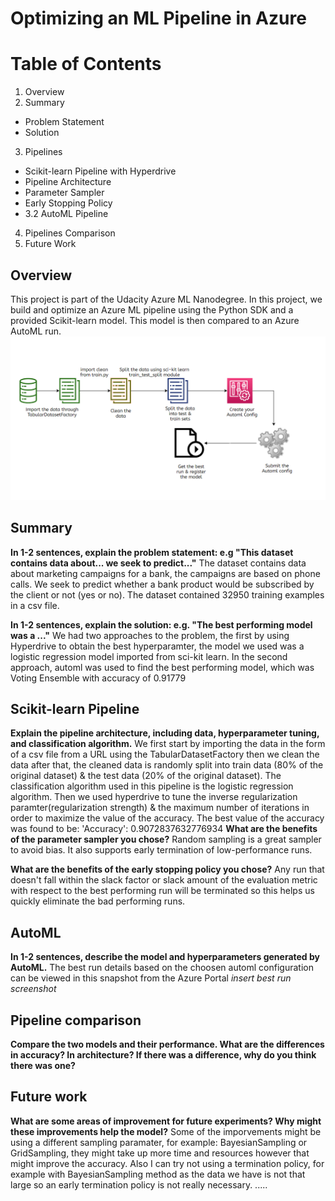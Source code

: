 # Optimizing an ML Pipeline in Azure

# Table of Contents
1. Overview
2. Summary 
 - Problem Statement
 - Solution
3. Pipelines
 - Scikit-learn Pipeline with Hyperdrive
  - Pipeline Architecture
  - Parameter Sampler 
  - Early Stopping Policy 
- 3.2 AutoML Pipeline
4. Pipelines Comparison 
5. Future Work


## Overview
This project is part of the Udacity Azure ML Nanodegree.
In this project, we build and optimize an Azure ML pipeline using the Python SDK and a provided Scikit-learn model.
This model is then compared to an Azure AutoML run.
![Screenshot](automl_pipeline.png)


## Summary
**In 1-2 sentences, explain the problem statement: e.g "This dataset contains data about... we seek to predict..."**
The dataset contains data about marketing campaigns for a bank, the campaigns are based on phone calls. We seek to predict whether a bank product would be subscribed by the client or not (yes or no).
The dataset contained 32950 training examples in a csv file.

**In 1-2 sentences, explain the solution: e.g. "The best performing model was a ..."**
We had two approaches to the problem, the first by using Hyperdrive to obtain the best hyperparamter, the model we used was a logistic regression model imported from sci-kit learn. 
In the second approach, automl was used to find the best performing model, which was Voting Ensemble with accuracy of 0.91779

## Scikit-learn Pipeline
**Explain the pipeline architecture, including data, hyperparameter tuning, and classification algorithm.**
We first start by importing the data in the form of a csv file from a URL using the TabularDatasetFactory then we clean the data after that, 
the cleaned data is randomly split into train data (80% of the original dataset) & the test data (20% of the original dataset).
The classification algorithm used in this pipeline is the logistic regression algorithm.
Then we used hyperdrive to tune the inverse regularization paramter(regularization strength) & the maximum number of iterations in order to maximize the value of the accuracy. The best value of the accuracy was found to be: 'Accuracy': 0.9072837632776934
**What are the benefits of the parameter sampler you chose?**
Random sampling is a great sampler to avoid bias. It also supports early termination of low-performance runs.

**What are the benefits of the early stopping policy you chose?**
Any run that doesn't fall within the slack factor or slack amount of the evaluation metric with respect to the best performing run will be terminated so this helps us quickly eliminate the bad performing runs.
## AutoML
**In 1-2 sentences, describe the model and hyperparameters generated by AutoML.**
The best run details based on the choosen automl configuration can be viewed in this snapshot from the Azure Portal *insert best run screenshot*

## Pipeline comparison
**Compare the two models and their performance. What are the differences in accuracy? In architecture? If there was a difference, why do you think there was one?**

## Future work
**What are some areas of improvement for future experiments? Why might these improvements help the model?**
Some of the imporvements might be using a different sampling paramater, for example: BayesianSampling or GridSampling, they might take up more time and resources however that might improve the accuracy.
Also I can try not using a termination policy, for example with BayesianSampling method as the data we have is not that large so an early termination policy is not really necessary. 
.....
